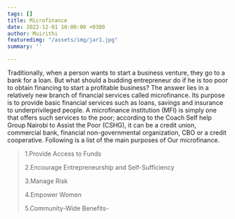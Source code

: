```yaml
---
tags: []
title: Microfinance
date: 2022-12-01 10:00:00 +0300
author: Muirithi
featuredimg: "/assets/img/jar1.jpg"
summary: ''

---
```

Traditionally, when a person wants to start a business venture, they go to a bank for a loan. But what should a budding entrepreneur do if he is too poor to obtain financing to start a profitable business? The answer lies in a relatively new branch of financial services called microfinance. Its purpose is to provide basic financial services such as loans, savings and insurance to underprivileged people. A microfinance institution (MFI) is simply one that offers such services to the poor; according to the Coach Self help Group Nairobi to Assist the Poor (CSHG), it can be a credit union, commercial bank, financial non-governmental organization, CBO or a credit cooperative. Following is a list of the main purposes of Our microfinance.

> 1.Provide Access to Funds 
>
> 2\.Encourage Entrepreneurship and Self-Sufficiency 
>
> 3\.Manage Risk 
>
> 4\.Empower Women 
>
> 5\.Community-Wide Benefits-